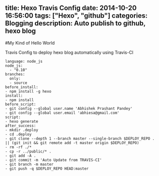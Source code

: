 title: Hexo Travis Config
date: 2014-10-20 16:56:00
tags: ["Hexo", "github"] 
categories: Blogging
description: Auto publish to github, hexo blog
---

#My Kind of Hello World

Travis Config to deploy hexo blog automatically using Travis-CI

```
language: node_js
node_js:
  - "0.10"
branches:
  only:
  - source
before_install:
- npm install -g hexo
install:
- npm install
before_script:
- git config --global user.name 'Abhishek Prashant Pandey'
- git config --global user.email 'abhiesa@gmail.com'
script:
- hexo generate
after_success:
- mkdir .deploy
- cd .deploy
- git clone --depth 1 --branch master --single-branch $DEPLOY_REPO . || (git init && git remote add -t master origin $DEPLOY_REPO)
- rm -rf ./*
- cp -r ../public/* .
- git add -A .
- git commit -m 'Auto Update from TRAVIS-CI'
- git branch -m master
- git push -q $DEPLOY_REPO HEAD:master
```
